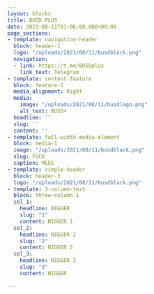 ```yaml
---
layout: blocks
title: BUSD PLUS
date: 2021-08-11T01:06:00.000+00:00
page_sections:
- template: navigation-header
  block: header-1
  logo: "/uploads/2021/08/11/busdblack.png"
  navigation:
  - link: https://t.me/BUSDplus
    link_text: Telegram
- template: content-feature
  block: feature-1
  media_alignment: Right
  media:
    image: "/uploads/2021/08/11/busdlogo.png"
    alt_text: BUSD+
  headline: ''
  slug: ''
  content: ''
- template: full-width-media-element
  block: media-1
  image: "/uploads/2021/08/11/busdblack.png"
  slug: FUCK
  caption: MEEE
- template: simple-header
  block: header-3
  logo: "/uploads/2021/08/11/busdblack.png"
- template: 3-column-text
  block: three-column-1
  col_1:
    headline: NIGGER
    slug: "1"
    content: NIGGER 1
  col_2:
    headline: NIGGER 2
    slug: "2"
    content: NIGGER 2
  col_3:
    headline: NIGGER 3
    slug: "3"
    content: NIGGER

---
```

